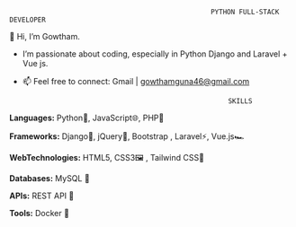                                                       PYTHON FULL-STACK DEVELOPER
                                                             
👋 Hi, I’m Gowtham.

- I’m passionate about coding, especially in Python Django and Laravel + Vue js.
- 📫 Feel free to connect:  Gmail | gowthamguna46@gmail.com 



                                                         SKILLS

**Languages:** Python🐍, JavaScript🌐, PHP🐘

**Frameworks:** Django🚀, jQuery📜, Bootstrap , Laravel⚡, Vue.js🏎

**WebTechnologies:** HTML5, CSS3🖼 , Tailwind CSS🎨

**Databases:** MySQL 💾

**APIs:** REST API 🔗

**Tools:** Docker 🐳

